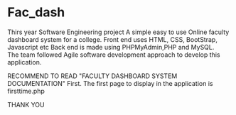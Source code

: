 # Fac_dash
Thirs year Software Engineering project
A simple easy to use Online faculty dashboard system for a college. 
Front end uses HTML, CSS, BootStrap, Javascript etc
Back end is made using PHPMyAdmin,PHP and MySQL.  
The team followed Agile software development approach to develop this application.


RECOMMEND TO READ "FACULTY DASHBOARD SYSTEM DOCUMENTATION" First.
The first page to display in the application is firsttime.php

THANK YOU
